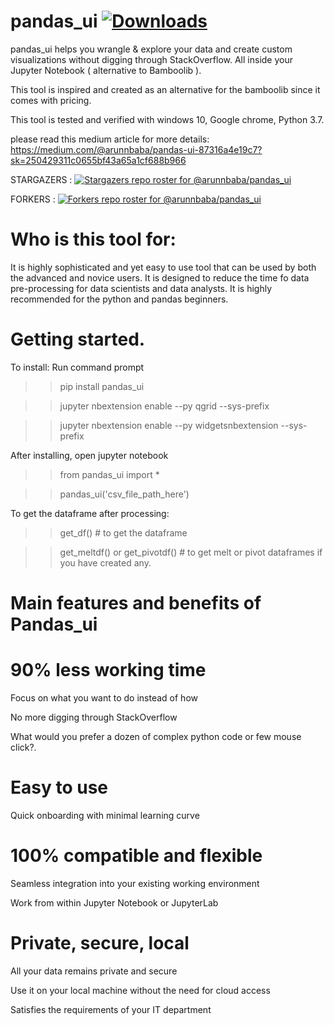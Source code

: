 # pandas_ui  [![Downloads](https://pepy.tech/badge/pandas-ui)](https://pepy.tech/project/pandas-ui)
pandas_ui helps you wrangle &amp; explore your data and create custom visualizations without digging through StackOverflow. All inside your Jupyter Notebook ( alternative to Bamboolib ).



This tool is inspired and created as an alternative for the bamboolib since it comes with pricing.

This tool is tested and verified with windows 10, Google chrome, Python 3.7.

please read this medium article for more details: https://medium.com/@arunnbaba/pandas-ui-87316a4e19c7?sk=250429311c0655bf43a65a1cf688b966

STARGAZERS : [![Stargazers repo roster for @arunnbaba/pandas_ui](https://reporoster.com/stars/arunnbaba/pandas_ui)](https://github.com/arunnbaba/pandas_ui/stargazers)

FORKERS    : [![Forkers repo roster for @arunnbaba/pandas_ui](https://reporoster.com/forks/arunnbaba/pandas_ui)](https://github.com/arunnbaba/pandas_ui/network/members)

# Who is this tool for:
It is highly sophisticated and yet easy to use tool that can be used by both the advanced and novice users. It is designed to reduce the time fo data pre-processing for data scientists and data analysts.
It is highly recommended for the python and pandas beginners.

# Getting started.

To install: 
Run command prompt

>>pip install pandas_ui

>>jupyter nbextension enable --py qgrid --sys-prefix

>>jupyter nbextension enable --py widgetsnbextension --sys-prefix

After installing, open jupyter notebook

>>from pandas_ui import *

>> pandas_ui('csv_file_path_here')

To get the dataframe after processing:

>>get_df() # to get the dataframe

>>get_meltdf() or  get_pivotdf() # to get melt or pivot dataframes if you have created any.


# Main features and benefits of Pandas_ui

# 90% less working time
Focus on what you want to do instead of how

No more digging through StackOverflow

What would you prefer a dozen of complex python code or few mouse click?.

# Easy to use
Quick onboarding with minimal learning curve

# 100% compatible and flexible
Seamless integration into your existing working environment

Work from within Jupyter Notebook or JupyterLab

# Private, secure, local
All your data remains private and secure

Use it on your local machine without the need for cloud access

Satisfies the requirements of your IT department
